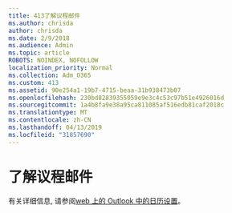 ```yaml
---
title: 413了解议程邮件
ms.author: chrisda
author: chrisda
ms.date: 2/9/2018
ms.audience: Admin
ms.topic: article
ROBOTS: NOINDEX, NOFOLLOW
localization_priority: Normal
ms.collection: Adm_O365
ms.custom: 413
ms.assetid: 90e254a1-19b7-4715-beaa-31b938473b07
ms.openlocfilehash: 230bd82839355059e9e3c4c53c97b51e4926016d
ms.sourcegitcommit: 1a4b8fa9e38a95ca811085af516edb81caf2018c
ms.translationtype: MT
ms.contentlocale: zh-CN
ms.lasthandoff: 04/13/2019
ms.locfileid: "31857690"
---
```

# <a name="understanding-agenda-mail"></a>了解议程邮件

有关详细信息, 请参阅[web 上的 Outlook 中的日历设置](https://support.office.com/article/12cba5a4-4f95-4d00-bfc3-b694aa67ac8f.aspx)。
